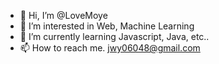- 👋 Hi, I’m @LoveMoye
- 👀 I’m interested in Web, Machine Learning
- 🌱 I’m currently learning Javascript, Java, etc..
- 📫 How to reach me. jwy06048@gmail.com

